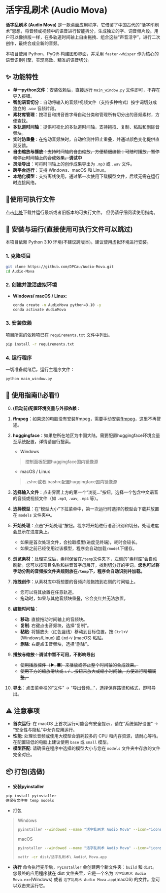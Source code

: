 # 活字乱刷术 (Audio Mova)

**活字乱刷术 (Audio Mova)** 是一款桌面应用程序，它借鉴了中国古代的“活字印刷术”思想，将音频或视频中的语音进行智能拆分，生成独立的字、词音频片段。用户可以像排版一样，在多轨道时间轴上自由拖拽、组合这些“声音活字”，进行二次创作，最终合成全新的音频。

本项目使用 Python、PyQt5 构建图形界面，并采用 `faster-whisper` 作为核心的语音识别引擎，实现高效、精准的语音切分。

## ✨ 功能特性

- **单一python文件**：安装依赖后，直接运行 `main_window.py` 文件即可，不存在导入报错。
- **智能语音切分**：自动将输入的音频/视频文件（支持多种格式）按字词切分成独立的 `.wav` 音频片段。
- **素材库管理**：按项目和拼音首字母自动分类和管理所有切分出的音频素材，方便查找。
- **多轨道时间轴**：提供可视化的多轨道时间轴，支持拖拽、复制、粘贴和删除音频块。
- **实时防重叠**：在拖动音频块时，自动检测并阻止重叠，并通过颜色变化提供直观反馈。
- ~~**自由缩放与播放**：支持时间轴的自由缩放，方便精细编辑；可随时播放、暂停和停止时间轴上的合成效果。~~**调试中**
- **灵活导出**：可将时间轴上的创作成果导出为 `.mp3` 或 `.wav` 文件。
- **跨平台运行**：支持 Windows、macOS 和 Linux。
- **本地化模型**：支持离线使用，通过第一次使用下载模型文件，后续无需在运行时连接网络。

## 📃使用可执行文件

点击[此处](https://github.com/DPCau/Audio-Mova/releases)下载并运行最新或者旧版本的可执行文件。
但仍请仔细阅读使用指南。

## 🚀 安装与运行(直接使用可执行文件可以跳过)

本项目依赖 Python 3.10 环境(不建议跨版本)。建议使用虚拟环境进行安装。

### 1. 克隆项目

```bash
git clone https://github.com/DPCau/Audio-Mova.git
cd Audio-Mova
```

### 2. 创建并激活虚拟环境

- **Windows/ macOS / Linux**:
  
  ```bash
  conda create -n AudioMova python=3.10 -y
  conda activate AudioMova
  ```

### 3. 安装依赖

项目所需的依赖项已在 `requirements.txt` 文件中列出。

```bash
pip install -r requirements.txt
```

### 4. 运行程序

一切准备就绪后，运行主程序文件：

```bash
python main_window.py
```

## 📖 使用指南(!必看!)

0. **(启动前)配置环境变量与外部依赖**：
1. **ffmpeg**：如果您的电脑没有安装ffmpeg，需要手动安装[ffmpeg](https://ffmpeg.org/download.html)，这里不再赘述。
2. **huggingface**：如果您所在地区为中国大陆，需要配置huggingface环境变量至系统配置，详情请自行搜索。
    
    - Windows
    > 控制面板配置huggingface国内镜像源
    - macOS / Linux
    > .zshrc或者.bashrc配置huggingface国内镜像源
1.  **选择输入文件**：点击界面上方的第一个“浏览...”按钮，选择一个包含中文语音的音频或视频文件（如 `.mp3`, `.wav`, `.mp4` 等）。
2.  **选择模型**：在“模型大小”下拉菜单中，第一次运行时选择的模型会下载并放置在 `models` 文件夹中。
3.  **开始处理**：点击“开始处理”按钮。程序将开始进行语音识别和切分。处理进度会显示在进度条上。
    - 如果是首次处理文件，会拉取模型(进度见终端)，耗时会较长。
    - 如果之前已经使用过该模型，程序会自动加载`/model`下缓存。
4.  **浏览素材**：处理完成后，素材保留在`/temp`文件夹下，左侧的“素材库”会自动刷新。您可以按项目名称和拼音首字母展开，找到切分好的字词。**您也可以将手动分割的音频按文件夹规则放在`/temp`下，程序会自动识别并加载。**
5.  **拖拽创作**：从素材库中将想要的音频片段拖拽到右侧的时间轴上。
    - 您可以将其放置在任意轨道。
    - 拖动时，如果与其他音频块重叠，它会变红并无法放置。
6.  **编辑时间轴**：
    - **移动**: 直接拖动时间轴上的音频块。
    - **复制**: 右键点击音频块，选择“复制”。
    - **粘贴**: 将播放头（红色竖线）移动到目标位置，按 `Ctrl+V` (Windows/Linux) 或 `Cmd+V` (macOS) 粘贴。
    - **删除**: 右键点击音频块，选择“删除”。
7.  ~~**播放与缩放**：~~**调试中暂不可用，不影响导出**
    - ~~使用播放控件（▶, ■）来播放或停止整个时间轴的合成效果。~~
    - ~~使用下方的缩放滑块或 `+` / `-` 按钮来放大或缩小时间轴，方便进行精细调整。~~
8.  **导出**：点击菜单栏的“文件” -> “导出音频...”，选择保存路径和格式，即可导出。

## ⚠️ 注意事项

- **首次运行**: 在 macOS 上首次运行可能会有安全提示，请在“系统偏好设置” -> “安全性与隐私”中允许应用运行。
- **性能**: 处理长音频或使用大模型会消耗较多的 CPU 和内存资源，请耐心等待。在配置较低的电脑上建议使用 `base` 或 `small` 模型。
- **模型匹配**: 请确保在程序中选择的模型大小与您在 `models` 文件夹中存放的文件完全对应。

## 📦 打包(选做)
- **安装pyinstaller**
```bash
pip install pyinstaller
确保有文件夹 temp models
```
- 打包
> Windows
> ```bash
> pyinstaller --windowed --name "活字乱刷术 Audio Mova" --icon="icons/icon.png" --add-data="icons:icons" --add-data="temp:temp" --add-data="models:models" main_window.py
> ```
> macOS
> ```bash
> pyinstaller --windowed --name "活字乱刷术 Audio Mova" --icon="icons/icon.icns" --add-data="icons:icons" --add-data="temp:temp" --add-data="models:models" main_window.py
> 
> xattr -cr dist/活字乱刷术\ Audio\ Mova.app 
> ```
- **执行**
命令执行完毕后，`PyInstaller` 会创建两个新文件夹：`build` 和 `dist`。
您最终的应用程序就在 dist 文件夹里，它是一个名为 `活字乱刷术 Audio Mova.exe`(Windows) 或者 `活字乱刷术 Audio Mova.app`(macOS) 的文件。您可以双击来运行它。